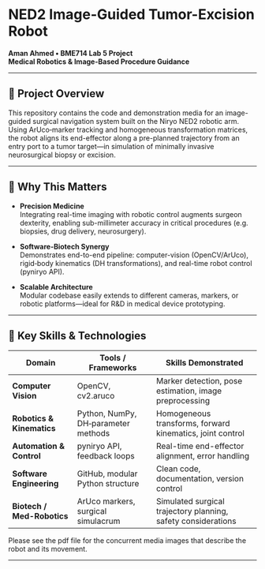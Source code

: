 # NED2 Image-Guided Tumor-Excision Robot

**Aman Ahmed • BME714 Lab 5 Project**  
**Medical Robotics & Image-Based Procedure Guidance**  

---

## 🚀 Project Overview

This repository contains the code and demonstration media for an image-guided surgical navigation system built on the Niryo NED2 robotic arm. Using ArUco‐marker tracking and homogeneous transformation matrices, the robot aligns its end-effector along a pre-planned trajectory from an entry port to a tumor target—in simulation of minimally invasive neurosurgical biopsy or excision.

---

## 🔬 Why This Matters

- **Precision Medicine**  
  Integrating real-time imaging with robotic control augments surgeon dexterity, enabling sub-millimeter accuracy in critical procedures (e.g. biopsies, drug delivery, neurosurgery).

- **Software-Biotech Synergy**  
  Demonstrates end-to-end pipeline: computer-vision (OpenCV/ArUco), rigid‐body kinematics (DH transformations), and real-time robot control (pyniryo API).  

- **Scalable Architecture**  
  Modular codebase easily extends to different cameras, markers, or robotic platforms—ideal for R&D in medical device prototyping.

---

## 🎯 Key Skills & Technologies

| Domain                   | Tools / Frameworks                 | Skills Demonstrated                          |
|--------------------------|------------------------------------|-----------------------------------------------|
| **Computer Vision**      | OpenCV, cv2.aruco                  | Marker detection, pose estimation, image preprocessing |
| **Robotics & Kinematics**| Python, NumPy, DH‐parameter methods| Homogeneous transforms, forward kinematics, joint control |
| **Automation & Control** | pyniryo API, feedback loops        | Real-time end-effector alignment, error handling |
| **Software Engineering** | GitHub, modular Python structure   | Clean code, documentation, version control    |
| **Biotech / Med-Robotics**| ArUco markers, surgical simulacrum| Simulated surgical trajectory planning, safety considerations |

Please see the pdf file for the concurrent media images that describe the robot and its movement. 

---


